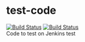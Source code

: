 # test-code


[![Build Status](http://power-ci.osuosl.org:8080/buildStatus/icon?job=demo-build&.png)](http://power-ci.osuosl.org:8080/job/demo-build/)
[![Build Status](http://140.211.168.153:8080/job/demo-build/badge/icon&.png)](http://140.211.168.153:8080/job/demo-build)            
Code to test on Jenkins
test

